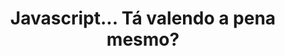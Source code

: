 ---
layout: post
title: Javascript... Tá valendo a pena mesmo?
tags: [clean arch, dev, solid]
comments: true
---